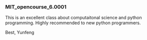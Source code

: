 ### MIT_opencourse_6.0001
This is an excellent class about computaitonal science and python programming.
Highly recommended to new python programmers.

Best,
Yunfeng
